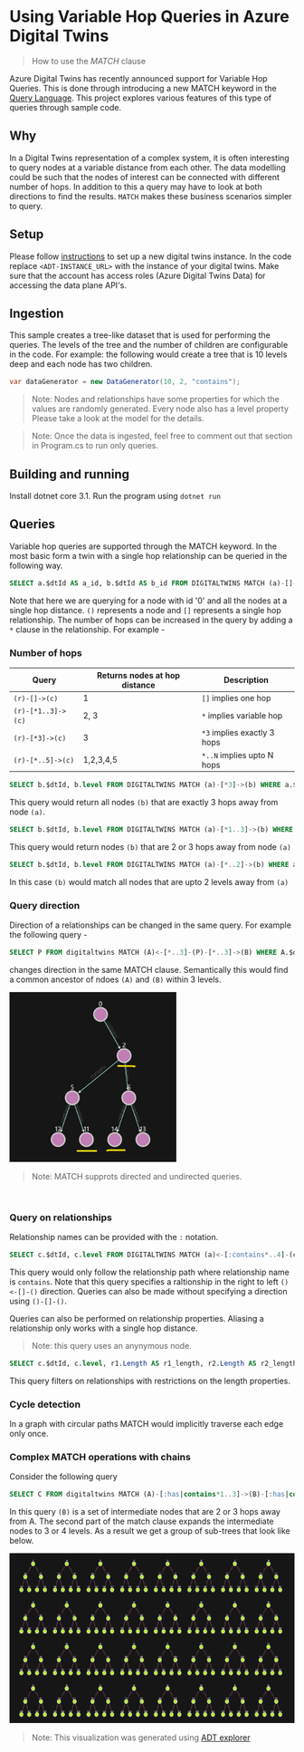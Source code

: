 # Using Variable Hop Queries in Azure Digital Twins
>How to use the _MATCH_ clause

Azure Digital Twins has recently announced support for Variable Hop Queries. This is done through introducing a new MATCH keyword in the [Query Language](https://docs.microsoft.com/en-us/azure/digital-twins/concepts-query-language). This project explores various features of this type of queries through sample code. 

## Why
In a Digital Twins representation of a complex system, it is often interesting to query nodes at a variable distance from each other. The data modelling could be such that the nodes of interest can be connected with different number of hops. In addition to this a query may have to look at both directions to find the results. `MATCH` makes these business scenarios simpler to query.

## Setup

Please follow [instructions](https://docs.microsoft.com/en-us/azure/digital-twins/how-to-set-up-instance-portal) to set up a new digital twins instance.
In the code replace `<ADT-INSTANCE_URL>` with the instance of your digital twins. Make sure that the account has access roles (Azure Digital Twins Data) for accessing the data plane API's. 

## Ingestion

This sample creates a tree-like dataset that is used for performing the queries. The levels of the tree and the number of children are configurable in the code. For example: the following would create a tree that is 10 levels deep and each node has two children.

```c#
var dataGenerator = new DataGenerator(10, 2, "contains");
```

> Note: Nodes and relationships have some properties for which the values are randomly generated. Every node also has a level property Please take a look at the model for the details.

> Note: Once the data is ingested, feel free to comment out that section in Program.cs to run only queries. 

## Building and running

Install dotnet core 3.1. Run the program using `dotnet run`

## Queries

Variable hop queries are supported through the MATCH keyword. In the most basic form a twin with a single hop relationship can be queried in the following way. 

```sql
SELECT a.$dtId AS a_id, b.$dtId AS b_id FROM DIGITALTWINS MATCH (a)-[]->(b) WHERE a.$dtId = '0'
```

Note that here we are querying for a node with id '0' and all the nodes at a single hop distance. `()` represents a node and `[]` represents a single hop relationship. The number of hops can be increased in the query by adding a `*` clause in the relationship. For example - 

### Number of hops

|Query   |Returns nodes at hop distance    | Description |
|---|---|---|
|`(r)-[]->(c)`   |   1| `[]` implies one hop |
|`(r)-[*1..3]->(c)` | 2, 3 | `*` implies variable hop |
|`(r)-[*3]->(c)` | 3 | `*3` implies exactly 3 hops |
|`(r)-[*..5]->(c)` | 1,2,3,4,5 | `*..N` implies upto N hops |


```sql
SELECT b.$dtId, b.level FROM DIGITALTWINS MATCH (a)-[*3]->(b) WHERE a.$dtId = '0'"
```
This query would return all nodes `(b)`  that are exactly 3 hops away from node `(a)`.
<br>
```sql
SELECT b.$dtId, b.level FROM DIGITALTWINS MATCH (a)-[*1..3]->(b) WHERE a.$dtId = '0'
```
This query would return nodes `(b)` that are 2 or 3 hops away from node `(a)`
<br>
```sql
SELECT b.$dtId, b.level FROM DIGITALTWINS MATCH (a)-[*..2]->(b) WHERE a.$dtId = '0'"
```
In this case `(b)` would match all nodes that are upto 2 levels away from `(a)` 
<br>

### Query direction

Direction of a relationships can be changed in the same query. For example the following query - 
```sql
SELECT P FROM digitaltwins MATCH (A)<-[*..3]-(P)-[*..3]->(B) WHERE A.$dtId = '11' AND B.$dtId = '14'
```
changes direction in the same MATCH clause. Semantically this would find a common ancestor of ndoes `(A)` and `(B)` within 3 levels.

<img src="assets/common.jpg" height=300> </img>

> Note: MATCH supprots directed and undirected queries.

<br>

### Query on relationships
Relationship names can be provided  with the `:` notation. 
```sql
SELECT c.$dtId, c.level FROM DIGITALTWINS MATCH (a)<-[:contains*..4]-(c) WHERE a.$dtId = '50'
```
This query would only follow the relationship path where relationship name is `contains`. Note that this query specifies a raltionship in the right to left `()<-[]-()` direction. Queries can also be made without specifying a direction using `()-[]-()`.
<br>

Queries can also be performed on relationship properties. Aliasing a relationship only works with a single hop distance.
> Note: this query uses an anynymous node.
```sql
SELECT c.$dtId, c.level, r1.Length AS r1_length, r2.Length AS r2_length FROM DIGITALTWINS MATCH (a)-[r1]-()-[r2]-(c) WHERE a.$dtId = '50' AND r1.length > 0 AND r2.length > 0
```
This query filters on relationships with restrictions on the length properties.

### Cycle detection
In a graph with circular paths MATCH would implicitly traverse each edge only once.

### Complex MATCH operations with chains
Consider the following query

```sql
SELECT C FROM digitaltwins MATCH (A)-[:has|contains*1..3]->(B)-[:has|contains*2..4]->(C) WHERE A.$dtId = '0'
```

In this query `(B)` is a set of intermediate nodes that are 2 or 3 hops away from A. The second part of the match clause expands the intermediate nodes to 3 or 4 levels. As a result we get a group of sub-trees that look like below.

<img src="assets/subtrees.jpg" height=300> </img>

> Note: This visualization was generated using [ADT explorer](https://explorer.digitaltwins.azure.net/)





















